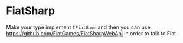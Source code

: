 # FiatSharp

Make your type implement `IFiatGame` and then you can use https://github.com/FiatGames/FiatSharpWebApi in order to talk to Fiat.
